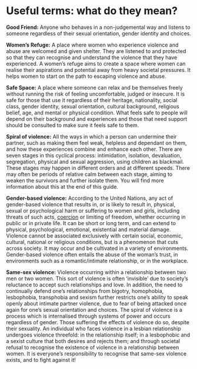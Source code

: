 # Useful terms: what do they mean?

**Good Friend:** Anyone who behaves in a non-judgemental way and listens to someone regardless of their sexual orientation, gender identity and choices.

**Women’s Refuge:** A place where women who experience violence and abuse are welcomed and given shelter. They are listened to and protected so that they can recognise and understand the violence that they have experienced. A women’s refuge aims to create a space where women can realise their aspirations and potential away from heavy societal pressures. It helps women to start on the path to escaping violence and abuse.

**Safe Space:** A place where someone can relax and be themselves freely without running the risk of feeling uncomfortable, judged or insecure. It is safe for those that use it regardless of their heritage, nationality, social class, gender identity, sexual orientation, cultural background, religious belief, age, and mental or physical condition. What feels safe to people will depend on their background and experiences and those that need support should be consulted to make sure it feels safe to them.

**Spiral of violence:** All the ways in which a person can undermine their partner, such as making them feel weak, helpless and dependant on them, and how these experiences combine and enhance each other. There are seven stages in this cyclical process: intimidation, isolation, devaluation, segregation, physical and sexual aggression, using children as blackmail. These stages may happen in different orders and at different speeds. There may often be periods of relative calm between each stage, aiming to weaken the survivors and further isolate them. You will find more information about this at the end of this guide.

**Gender-based violence:** According to the United Nations, any act of gender-based violence that results in, or is likely to result in, physical, sexual or psychological harm or suffering to women and girls, including threats of such acts, [coercion](https://en.wikipedia.org/wiki/Coercion) or limiting of freedom, whether occurring in public or in private life. It can be short or long term, and can extend to physical, psychological, emotional, existential and material damage. Violence cannot be associated exclusively with certain social, economic, cultural, national or religious conditions, but is a phenomenon that cuts across society. It may occur and be cultivated in a variety of environments. Gender-based violence often entails the abuse of the woman’s trust, in environments such as a romantic/intimate relationship, or in the workplace.

**Same-sex violence:** Violence occurring within a relationship between two men or two women. This sort of violence is often ‘invisible’ due to society’s reluctance to accept such relationships and love. In addition, the need to continually defend one’s relationships from bigotry, homophobia, lesbophobia, transphobia and sexism further restricts one’s ability to speak openly about intimate partner violence, due to fear of being attacked once again for one’s sexual orientation and choices. The spiral of violence is a process which is internalised through systems of power and occurs regardless of gender. Those suffering the effects of violence do so, despite their sexuality. An individual who faces violence in a lesbian relationship undergoes violence threefold: in the relationship itself; in a lesbophobic and a sexist culture that both desires and rejects them; and through societal refusal to recognise the existence of violence in a relationship between women. It is everyone’s responsibility to recognise that same-sex violence exists, and to fight against it!

